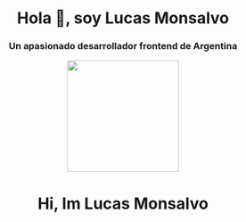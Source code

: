 <h1 align="center">Hola 👋, soy Lucas Monsalvo</h1>
<h3 align="center">Un apasionado desarrollador frontend de Argentina</h3>

<div id="header" align="center">
    <img src="https://media.giphy.com/media/v1.Y2lkPTc5MGI3NjExbW45bTJuMmpuODN5bW1iN2wzZnJyYnR1MGJ5MXVjbjZ6NXhmdTlvNiZlcD12MV9pbnRlcm5hbF9naWZfYnlfaWQmY3Q9Zw/wwg1suUiTbCY8H8vIA/giphy-downsized-large.gif" width="200" />
</div>
<h1 align="center"> Hi, Im Lucas Monsalvo </h1>
